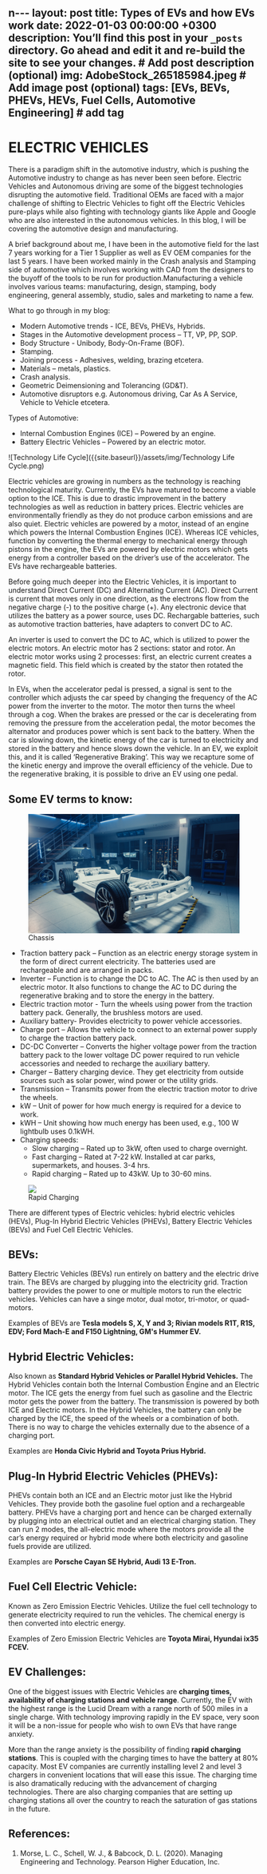 n---
layout: post
title: Types of EVs and how EVs work
date: 2022-01-03 00:00:00 +0300
description: You’ll find this post in your `_posts` directory. Go ahead and edit it and re-build the site to see your changes. # Add post description (optional)
img: AdobeStock_265185984.jpeg # Add image post (optional)
tags: [EVs, BEVs, PHEVs, HEVs, Fuel Cells, Automotive Engineering] # add tag
---

# ELECTRIC VEHICLES                                                                
There is a paradigm shift in the automotive industry, which is pushing the Automotive industry to change as has never been seen before. Electric Vehicles and Autonomous driving are some of the biggest technologies disrupting the automotive field. Traditional OEMs are faced with a major challenge of shifting to Electric Vehicles to fight off the Electric Vehicles pure-plays while also fighting with technology giants like Apple and Google who are also interested in the autonomous vehicles. In this blog, I will be covering the automotive design and manufacturing.

A brief background about me, I have been in the automotive field for the last 7 years working for a Tier 1 Supplier as well as EV OEM companies for the last 5 years. I have been worked mainly in the Crash analysis and Stamping side of automotive which involves working with CAD from the designers to the buyoff of the tools to be run for production.Manufacturing a vehicle involves various teams: manufacturing, design, stamping, body engineering, general assembly, studio, sales and marketing to name a few. 

What to go through in my blog:
<ul>
<li>	Modern Automotive trends - ICE, BEVs, PHEVs, Hybrids.</li>
<li>	Stages in the Automotive development process – TT, VP, PP, SOP.</li>
<li>	Body Structure - Unibody, Body-On-Frame (BOF).</li>
<li>	Stamping.</li>
<li>	Joining process - Adhesives, welding, brazing etcetera.</li>
<li>	Materials – metals, plastics.</li>
<li>	Crash analysis.</li>
<li>	Geometric Deimensioning and Tolerancing (GD&T).</li>
<li>	Automotive disruptors e.g. Autonomous driving, Car As A Service, Vehicle to Vehicle etcetera.</li>
 </ul>
Types of Automotive:
<ul>
<li> Internal Combustion Engines (ICE) – Powered by an engine.</li>
<li>	Battery Electric Vehicles – Powered by an electric motor.</li>
</ul>

![Technology Life Cycle]({{site.baseurl}}/assets/img/Technology Life Cycle.png)




Electric vehicles are growing in numbers as the technology is reaching technological maturity. Currently, the EVs have matured to become a viable option to the ICE. This is due to drastic improvement in the battery technologies as well as reduction in battery prices. Electric vehicles are environmentally friendly as they do not produce carbon emissions and are also quiet. Electric vehicles are powered by a motor, instead of an engine which powers the Internal Combustion Engines (ICE). 
Whereas ICE vehicles, function by converting the thermal energy to mechanical energy through pistons in the engine, the EVs are powered by electric motors which gets energy from a controller based on the driver’s use of the accelerator. The EVs have rechargeable batteries.

Before going much deeper into the Electric Vehicles, it is important to understand Direct Current (DC) and Alternating Current (AC). Direct Current is current that moves only in one direction, as the electrons flow from the negative charge (-) to the positive charge (+). Any electronic device that utilizes the battery as a power source, uses DC. Rechargable batteries, such as automotive traction batteries, have adapters to convert DC to AC. 

An inverter is used to convert the DC to AC, which is utilized to power the electric motors. An electric motor has 2 sections: stator and rotor. An electric motor works using 2 processes: first, an electric current creates a magnetic field. This field which is created by the stator then rotated the rotor.

In EVs, when the accelerator pedal is pressed, a signal is sent to the controller which adjusts the car speed by changing the frequency of the AC power from the inverter to the motor. The motor then turns the wheel through a cog. When the brakes are pressed or the car is decelerating from removing the pressure from the acceleration pedal, the motor becomes the alternator and produces power which is sent back to the battery. When the car is slowing down, the kinetic energy of the car is turned to electricity and stored in the battery and hence slows down the vehicle. In an EV, we exploit this, and it is called ‘Regenerative Braking’. This way we recapture some of the kinetic energy and improve the overall efficiency of the vehicle. Due to the regenerative braking, it is possible to drive an EV using one pedal.

## Some EV terms to know:
<figure>
<img src="https://github.com/brianAsimba/Automotive-Engineering-Explained/blob/master/assets/img/Skateboard.jpeg" style="display: block; margin: auto;"/>
<figcaption>Chassis</figcaption> 
</figure>


<ul>
<li>Traction battery pack – Function as an electric energy storage system in the form of direct current electricity. The batteries used are rechargeable and are arranged in packs. </li>
<li>Inverter – Function is to change the DC to AC. The AC is then used by an electric motor. It also functions to change the AC to DC during the regenerative braking and to store the energy in the battery.</li>
<li>Electric traction motor - Turn the wheels using power from the traction battery pack. Generally, the brushless motors are used.</li>
<li>Auxiliary battery- Provides electricity to power vehicle accessories.</li>
<li>Charge port – Allows the vehicle to connect to an external power supply to charge the traction battery pack. </li>
<li>DC-DC Converter – Converts the higher voltage power from the traction battery pack to the lower voltage DC power required to run vehicle accessories and needed to recharge the auxiliary battery. </li>
<li>Charger – Battery charging device. They get electricity from outside sources such as solar power, wind power or the utility grids.</li>
<li>Transmission – Transmits power from the electric traction motor to drive the wheels.</li>
<li>kW – Unit of power for how much energy is required for a device to work.</li>
<li>kWH – Unit showing how much energy has been used, e.g., 100 W lightbulb uses 0.1kWH.</li>
<li>Charging speeds:
 <ul>
 <li>Slow charging – Rated up to 3kW, often used to charge overnight.</li>
 <li>Fast charging – Rated at 7-22 kW. Installed at car parks, supermarkets, and houses. 3-4 hrs.</li>
 <li>Rapid charging – Rated up to 43kW. Up to 30-60 mins.</li>
 </ul>
</ul>


<figure>
<img src="https://github.com/brianAsimba/Automotive-Engineering-Explained/blob/master/assets/img/Tesla%20Charging.jpeg" style="display: block; margin: auto;"/>
<figcaption>Rapid Charging</figcaption> 
</figure>

<p>There are different types of Electric vehicles: hybrid electric vehicles (HEVs), Plug-In Hybrid Electric Vehicles (PHEVs), Battery Electric Vehicles (BEVs) and Fuel Cell Electric Vehicles.</p>

## BEVs:
Battery Electric Vehicles (BEVs) run entirely on battery and the electric drive train. The BEVs are charged by plugging into the electricity grid. Traction battery provides the power to one or multiple motors to run the electric vehicles. Vehicles can have a singe motor, dual motor, tri-motor, or quad-motors. 

Examples of BEVs are <strong>Tesla models S, X, Y and 3; Rivian models R1T, R1S, EDV; Ford Mach-E and F150 Lightning, GM's Hummer EV.</strong></p>

## Hybrid Electric Vehicles:
Also known as <strong>Standard Hybrid Vehicles or Parallel Hybrid Vehicles.</strong> 
The Hybrid Vehicles contain both the Internal Combustion Engine and an Electric motor. The ICE gets the energy from fuel such as gasoline and the Electric motor gets the power from the battery. The transmission is powered by both ICE and Electric motors.
In the Hybrid Vehicles, the battery can only be charged by the ICE, the speed of the wheels or a combination of both. There is no way to charge the vehicles externally due to the absence of a charging port.
 
Examples are <strong>Honda Civic Hybrid and Toyota Prius Hybrid.</strong></p>
 
## Plug-In Hybrid Electric Vehicles (PHEVs):
<p>PHEVs contain both an ICE and an Electric motor just like the Hybrid Vehicles. They provide both the gasoline fuel option and a rechargeable battery.
PHEVs have a charging port and hence can be charged externally by plugging into an electrical outlet and an electrical charging station. They can run 2 modes, the all-electric mode where the motors provide all the car’s energy required or hybrid mode where both electricity and gasoline fuels provide are utilized.
 
Examples are <strong>Porsche Cayan SE Hybrid, Audi 13 E-Tron.</strong></p>
 
## Fuel Cell Electric Vehicle:
Known as Zero Emission Electric Vehicles. Utilize the fuel cell technology to generate electricity required to run the vehicles. The chemical energy is then converted into electric energy.</p>
 
Examples of Zero Emission Electric Vehicles are <strong>Toyota Mirai, Hyundai ix35 FCEV.</strong>

## EV Challenges:
<p>One of the biggest issues with Electric Vehicles are <strong>charging times, availability of charging stations and vehicle range</strong>. Currently, the EV with the highest range is the Lucid Dream with a range north of 500 miles in a single charge. With technology improving rapidly in the EV space, very soon it will be a non-issue for people who wish to own EVs that have range anxiety.<br>
 
More than the range anxiety is the possibility of finding <strong>rapid charging stations</strong>. This is coupled with the charging times to have the battery at 80% capacity. Most EV companies are currently installing level 2 and level 3 chargers in convenient locations that will ease this issue. The charging time is also dramatically reducing with the advancement of charging technologies. There are also charging companies that are setting up charging stations all over the country to reach the saturation of gas stations in the future.</p>

## References:
1.	Morse, L. C., Schell, W. J., & Babcock, D. L. (2020). Managing Engineering and Technology. Pearson Higher 	Education, Inc. 

